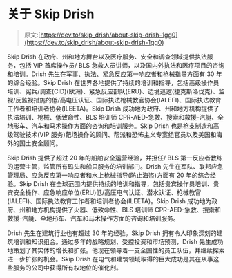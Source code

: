 # 关于 Skip Drish

> 原文:[https://dev.to/skip_drish/about-skip-drish-1gg0](https://dev.to/skip_drish/about-skip-drish-1gg0)

Skip Drish 在政府、州和地方舞台以及医疗服务、安全和调查领域提供执法服务，包括 VIP 首席操作员/ BLS 急救人员讲师，以及国内外执法和医疗项目的咨询和培训。Drish 先生在军事、执法、紧急反应第一响应者和枪械指导方面有 30 年的综合经验。Skip Drish 在世界各地提供了持续的培训和指导，包括高级操作员培训、宪兵/调查(CID)(欧洲)、紧急反应部队(ERU)、边境巡逻(捷克斯洛伐克)、监视/反监视措施的低/高电压认证、国际执法枪械教官协会(IALEFI)、国际执法教育工作者和培训者协会(ILEETA)。Skip Drish 成功地为政府、州和地方机构提供了执法培训、枪械、低致命性、BLS 培训师 CPR-AED-急救、搜索和救援-汽艇、全地形车、汽车和马术操作方面的咨询和培训服务。Skip Drish 也是枪支制造和高级驾驶技术(VIP 服务)靶场操作的顾问、帮派和恐怖主义专案组官员以及美国和海外的国土安全顾问。

Skip Drish 提供了超过 20 年的船舶安全运营经验，并担任/ BLS 第一反应者教练的运营主管，监管所有码头和船只服务的培训部门。Drish 先生在军队、联邦应急管理局、应急反应第一响应者和水上枪械指导(防止海盗)方面有 20 年的综合经验。Skip Drish 在全球范围内提供持续的培训和指导，包括贵宾操作员培训、贵宾安全操作、应急响应单位(ERU)低/高压电气认证、潜水认证、枪械教官(IALEFI)、国际执法教育工作者和培训者协会(ILEETA)。Skip Drish 成功地为政府、州和地方机构提供了火器、低致命性、BLS 培训师 CPR-AED-急救、搜索和救援-汽艇、全地形车、汽车和马术操作方面的咨询和培训服务。

Drish 先生在建筑行业也有超过 30 年的经验。Skip Drish 拥有令人印象深刻的建筑培训和知识组合。通过多年的战略规划、受控投资和市场预测，Drish 先生成功地策划了其实体的增长和扩张。他现在领导着一支全国性的员工队伍，并继续探索进一步扩张的机会。Skip Drish 在电气和建筑领域取得的巨大成功是其在从事这些服务的公司中获得所有权地位的催化剂。